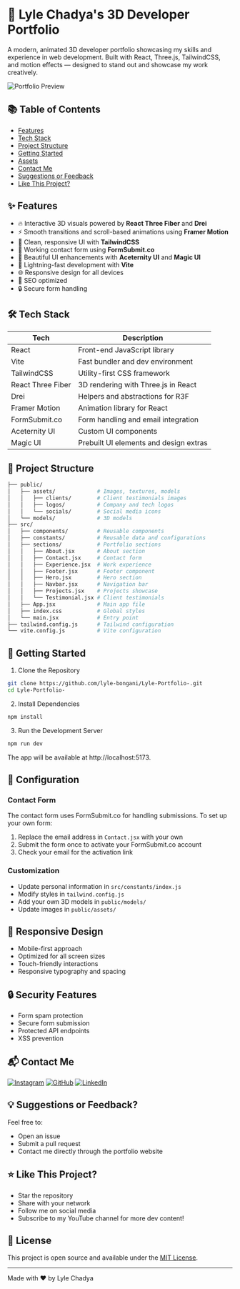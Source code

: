 # 🚀 Lyle Chadya's 3D Developer Portfolio

A modern, animated 3D developer portfolio showcasing my skills and experience in web development. Built with React, Three.js, TailwindCSS, and motion effects — designed to stand out and showcase my work creatively.

![Portfolio Preview](https://github.com/lyle-bongani/Lyle-Portfolio-/blob/main/public/assets/preview.png)

## 📚 Table of Contents

- [Features](#-features)
- [Tech Stack](#-tech-stack)
- [Project Structure](#-project-structure)
- [Getting Started](#-getting-started)
- [Assets](#-assets)
- [Contact Me](#-contact-me)
- [Suggestions or Feedback](#-suggestions-or-feedback)
- [Like This Project?](#-like-this-project)

## ✨ Features

- 🔥 Interactive 3D visuals powered by **React Three Fiber** and **Drei**
- ⚡ Smooth transitions and scroll-based animations using **Framer Motion**
- 🎨 Clean, responsive UI with **TailwindCSS**
- 💌 Working contact form using **FormSubmit.co**
- 🧱 Beautiful UI enhancements with **Aceternity UI** and **Magic UI**
- 🚀 Lightning-fast development with **Vite**
- 🌐 Responsive design for all devices
- 🎯 SEO optimized
- 🔒 Secure form handling

## 🛠 Tech Stack

| Tech              | Description                           |
|-------------------|---------------------------------------|
| React             | Front-end JavaScript library          |
| Vite              | Fast bundler and dev environment      |
| TailwindCSS       | Utility-first CSS framework           |
| React Three Fiber | 3D rendering with Three.js in React   |
| Drei              | Helpers and abstractions for R3F      |
| Framer Motion     | Animation library for React           |
| FormSubmit.co     | Form handling and email integration   |
| Aceternity UI     | Custom UI components                  |
| Magic UI          | Prebuilt UI elements and design extras|

## 📁 Project Structure

```bash
├── public/
│   ├── assets/             # Images, textures, models
│   │   ├── clients/        # Client testimonials images
│   │   ├── logos/          # Company and tech logos
│   │   └── socials/        # Social media icons
│   └── models/             # 3D models
├── src/
│   ├── components/         # Reusable components
│   ├── constants/          # Reusable data and configurations
│   ├── sections/           # Portfolio sections
│   │   ├── About.jsx       # About section
│   │   ├── Contact.jsx     # Contact form
│   │   ├── Experience.jsx  # Work experience
│   │   ├── Footer.jsx      # Footer component
│   │   ├── Hero.jsx        # Hero section
│   │   ├── Navbar.jsx      # Navigation bar
│   │   ├── Projects.jsx    # Projects showcase
│   │   └── Testimonial.jsx # Client testimonials
│   ├── App.jsx             # Main app file
│   ├── index.css           # Global styles
│   └── main.jsx            # Entry point
├── tailwind.config.js      # Tailwind configuration
└── vite.config.js          # Vite configuration
```

## 🚀 Getting Started

1. Clone the Repository
```bash
git clone https://github.com/lyle-bongani/Lyle-Portfolio-.git
cd Lyle-Portfolio-
```

2. Install Dependencies
```bash
npm install
```

3. Run the Development Server
```bash
npm run dev
```
The app will be available at http://localhost:5173.

## 🔧 Configuration

### Contact Form
The contact form uses FormSubmit.co for handling submissions. To set up your own form:
1. Replace the email address in `Contact.jsx` with your own
2. Submit the form once to activate your FormSubmit.co account
3. Check your email for the activation link

### Customization
- Update personal information in `src/constants/index.js`
- Modify styles in `tailwind.config.js`
- Add your own 3D models in `public/models/`
- Update images in `public/assets/`

## 📱 Responsive Design
- Mobile-first approach
- Optimized for all screen sizes
- Touch-friendly interactions
- Responsive typography and spacing

## 🔒 Security Features
- Form spam protection
- Secure form submission
- Protected API endpoints
- XSS prevention

## 📬 Contact Me
[![Instagram](https://img.shields.io/badge/Instagram-%23E4405F.svg?logo=Instagram&logoColor=white)](https://www.instagram.com/itsjust_lyle/) 
[![GitHub](https://img.shields.io/badge/GitHub-%23181717.svg?logo=github&logoColor=white)](https://github.com/lyle-bongani)
[![LinkedIn](https://img.shields.io/badge/LinkedIn-%230077B5.svg?logo=linkedin&logoColor=white)](https://www.linkedin.com/in/lyle-chadya-368930358/)

## 💡 Suggestions or Feedback?
Feel free to:
- Open an issue
- Submit a pull request
- Contact me directly through the portfolio website

## ⭐ Like This Project?
- Star the repository
- Share with your network
- Follow me on social media
- Subscribe to my YouTube channel for more dev content!

## 📄 License
This project is open source and available under the [MIT License](LICENSE).

---

Made with ❤️ by Lyle Chadya
